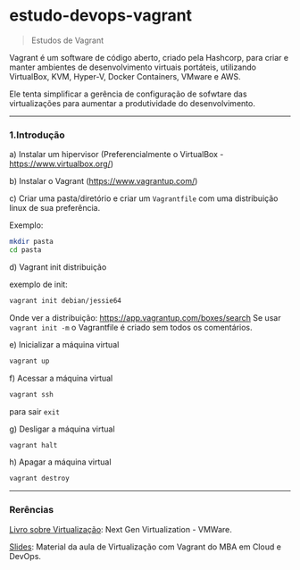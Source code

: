 # estudo-devops-vagrant

> Estudos de Vagrant

Vagrant é um software de código aberto, criado pela Hashcorp, para criar e manter ambientes de desenvolvimento virtuais portáteis, utilizando VirtualBox, KVM, Hyper-V, Docker Containers, VMware e AWS.

Ele tenta simplificar a gerência de configuração de sofwtare das virtualizações para aumentar a produtividade do desenvolvimento. 

---
### 1.Introdução ###

a) Instalar um hipervisor (Preferencialmente o VirtualBox - https://www.virtualbox.org/)

b) Instalar o Vagrant (https://www.vagrantup.com/)

c) Criar uma pasta/diretório e criar um `Vagrantfile` com uma distribuição linux de sua preferência.

Exemplo:
```bash
mkdir pasta
cd pasta
```
d) Vagrant init distribuição

exemplo de init:
```bash
vagrant init debian/jessie64
```
Onde ver a distribuição: https://app.vagrantup.com/boxes/search
Se usar `vagrant init -m` o Vagrantfile é criado sem todos os comentários.

e) Inicializar a máquina virtual
```bash
vagrant up
```
f) Acessar a máquina virtual
```bash
vagrant ssh
```
para sair `exit`

g) Desligar a máquina virtual
```bash
vagrant halt
```
h) Apagar a máquina virtual
```bash
vagrant destroy
```
---
### Rerências

[Livro sobre Virtualização](https://gus-bucket-pessoal.s3.us-east-2.amazonaws.com/estudos/Virtualizacao/Next-Gen_Virtualization_FD_VMware_Special_Edition+(1).pdf): Next Gen Virtualization - VMWare.

[Slides](https://gus-bucket-pessoal.s3.us-east-2.amazonaws.com/estudos/Virtualizacao/Virtualiza%C3%A7%C3%A3o+e+Automa%C3%A7%C3%A3o.pptx): Material da aula de Virtualização com Vagrant do MBA em Cloud e DevOps.
